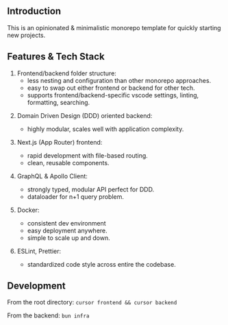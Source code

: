## Introduction
This is an opinionated & minimalistic monorepo template for quickly starting new projects.

## Features & Tech Stack
1) Frontend/backend folder structure:
    - less nesting and configuration than other monorepo approaches.
    - easy to swap out either frontend or backend for other tech.
    - supports frontend/backend-specific vscode settings, linting, formatting, searching.

2. Domain Driven Design (DDD) oriented backend:
    - highly modular, scales well with application complexity.

3. Next.js (App Router) frontend:
    - rapid development with file-based routing.
    - clean, reusable components.

4. GraphQL & Apollo Client:
    - strongly typed, modular API perfect for DDD.
    - dataloader for n+1 query problem.

5. Docker:
    - consistent dev environment
    - easy deployment anywhere.
    - simple to scale up and down.

6. ESLint, Prettier:
    - standardized code style across entire the codebase.


## Development

From the root directory: `cursor frontend && cursor backend`

From the backend: `bun infra`
